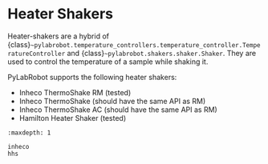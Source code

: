 # Heater Shakers

Heater-shakers are a hybrid of {class}`~pylabrobot.temperature_controllers.temperature_controller.TemperatureController` and {class}`~pylabrobot.shakers.shaker.Shaker`. They are used to control the temperature of a sample while shaking it.

PyLabRobot supports the following heater shakers:

- Inheco ThermoShake RM (tested)
- Inheco ThermoShake (should have the same API as RM)
- Inheco ThermoShake AC (should have the same API as RM)
- Hamilton Heater Shaker (tested)

```{toctree}
:maxdepth: 1

inheco
hhs
```
